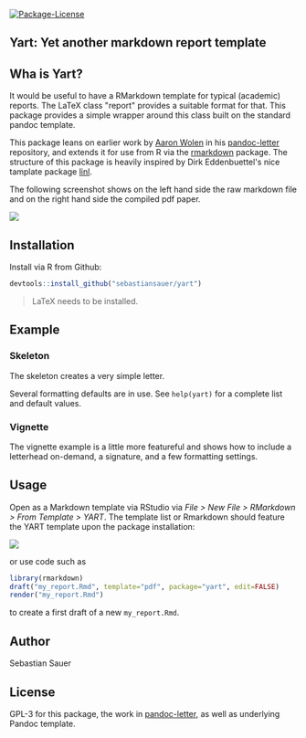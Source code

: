 [![Package-License](http://img.shields.io/badge/license-GPL--3-brightgreen.svg?style=flat)](http://www.gnu.org/licenses/gpl-3.0.html)

## Yart: Yet another markdown report template

## Wha is Yart?

It would be useful to have a RMarkdown template for typical (academic) reports. The LaTeX class "report" provides a suitable format for that. This package provides a simple wrapper around this class built on the standard pandoc template.

This package leans on earlier work by [Aaron Wolen](http://aaronwolen.com/) in his
[pandoc-letter](https://github.com/aaronwolen/pandoc-letter) repository, and extends it for use from
R via the [rmarkdown](https://cran.r-project.org/package=rmarkdown) package. The structure of this package is heavily inspired by Dirk Eddenbuettel's nice tamplate package [linl](https://github.com/eddelbuettel/linl).


The following screenshot shows on the left hand side the raw markdown file and on the right hand side the compiled pdf paper.

![](https://raw.githubusercontent.com/sebastiansauer/yart/master/docs/yart_template_rstudio.png)


## Installation

Install via R from Github:

```r 
devtools::install_github("sebastiansauer/yart")
```


>    LaTeX needs to be installed.

## Example

### Skeleton

The skeleton creates a very simple letter.

Several formatting defaults are in use. See `help(yart)` for a
complete list and default values.




### Vignette

The vignette example is a little more featureful and shows how to include a letterhead on-demand, a
signature, and a few formatting settings.


## Usage

Open as a Markdown template via RStudio via *File > New File > RMarkdown > From Template > YART*. The template list or Rmarkdown should feature the YART template upon the package installation:


![](https://raw.githubusercontent.com/sebastiansauer/yart/master/docs/yart_screenshot.png)



or use code such as

```r
library(rmarkdown)
draft("my_report.Rmd", template="pdf", package="yart", edit=FALSE)
render("my_report.Rmd")
```

to create a first draft of a new `my_report.Rmd`.    


## Author

Sebastian Sauer



## License

GPL-3 for this package, the work in [pandoc-letter](https://github.com/aaronwolen/pandoc-letter), 
as well as underlying Pandoc template.

